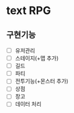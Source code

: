 # text RPG
## 구현기능
- [ ] 유저관리
- [ ] 스테이지(+맵 추가)
- [ ] 길드
- [ ] 파티
- [ ] 전투기능(+몬스터 추가)
- [ ] 상점
- [ ] 창고
- [ ] 데이터 처리
